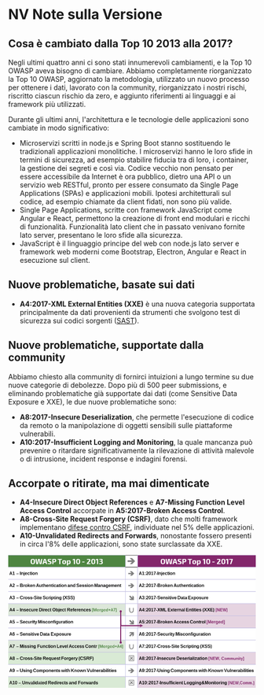 # NV Note sulla Versione

## Cosa è cambiato dalla Top 10 2013 alla 2017?

Negli ultimi quattro anni ci sono stati innumerevoli cambiamenti, e la Top 10 OWASP aveva bisogno di cambiare. Abbiamo completamente riorganizzato la Top 10 OWASP, aggiornato la metodologia, utilizzato un nuovo processo per ottenere i dati, lavorato con la community, riorganizzato i nostri rischi, riscritto ciascun rischio da zero, e aggiunto riferimenti ai linguaggi e ai framework più utilizzati.

Durante gli ultimi anni, l'architettura e le tecnologie delle applicazioni sono cambiate in modo significativo:

* Microservizi scritti in node.js e Spring Boot stanno sostituendo le tradizionali applicazioni monolitiche. I microservizi hanno le loro sfide in termini di sicurezza, ad esempio stabilire fiducia tra di loro, i container, la gestione dei segreti e così via. Codice vecchio non pensato per essere accessibile da Internet è ora pubblico, dietro una API o un servizio web RESTful, pronto per essere consumato da Single Page Applications (SPAs) e applicazioni mobili. Ipotesi architetturali sul codice, ad esempio chiamate da client fidati, non sono più valide. 
* Single Page Applications, scritte con framework JavaScript come Angular e React, permettono la creazione di front end modulari e ricchi di funzionalità. Funzionalità lato client che in passato venivano fornite lato server, presentano le loro sfide alla sicurezza.
* JavaScript è il linguaggio principe del web con node.js lato server e framework web moderni come Bootstrap, Electron, Angular e React in esecuzione sul client.

## Nuove problematiche, basate sui dati

* **A4:2017-XML External Entities (XXE)** è una nuova categoria supportata principalmente da dati provenienti da strumenti che svolgono test di sicurezza sui codici sorgenti ([SAST](https://www.owasp.org/index.php/Source_Code_Analysis_Tools)).

## Nuove problematiche, supportate dalla community

Abbiamo chiesto alla community di fornirci intuizioni a lungo termine su due nuove categorie di debolezze. Dopo più di 500 peer submissions, e eliminando problematiche già supportate dai dati (come Sensitive Data Exposure e XXE), le due nuove problematiche sono:

* **A8:2017-Insecure Deserialization**, che permette l'esecuzione di codice da remoto o la manipolazione di oggetti sensibili sulle piattaforme vulnerabili.
* **A10:2017-Insufficient Logging and Monitoring**, la quale mancanza può prevenire o ritardare significativamente la rilevazione di attività malevole o di intrusione, incident response e indagini forensi.

## Accorpate o ritirate, ma mai dimenticate

* **A4-Insecure Direct Object References** e **A7-Missing Function Level Access Control** accorpate in **A5:2017-Broken Access Control**.
* **A8-Cross-Site Request Forgery (CSRF)**, dato che molti framework implementano [difese contro CSRF](https://www.owasp.org/index.php/Cross-Site_Request_Forgery_(CSRF)), individuate nel 5% delle applicazioni.
* **A10-Unvalidated Redirects and Forwards**, nonostante fossero presenti in circa l'8% delle applicazioni, sono state surclassate da XXE.

![0x06-release-notes-1](images/0x06-release-notes-1.png)
